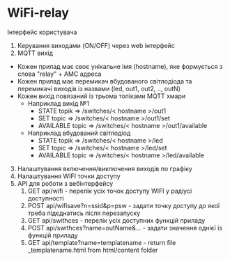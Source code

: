 # WiFi-relay
Інтерфейс користувача
1. Керування виходами (ON/OFF) через web інтерфейс
2. MQTT вихід
* Кожен прилад має своє унікальне імя (hostname), яке формується з слова "relay" + AMC адреса
* Кожен прилад має перемикач вбудованого світлодіода та перемикачі виходів із назвами (led, out1, out2, .., outN)
* Кожен вихід повязаний із трьома топіками MQTT хмари 
	* Наприклад вихід №1
		* STATE topik => /switches/< hostname >/out1
		* SET topic => /switches/< hostname >/out1/set	
		* AVAILABLE topic => /switches/< hostname >/out1/available
	* Наприклад вбудований світлодіод
		* STATE topik => /switches/< hostname >/led
		* SET topic => /switches/< hostname >/led/set	
		* AVAILABLE topic => /switches/< hostname >/led/available
3. Налаштування включення/виключення виходів по графіку
4. Налаштування WIFI точки доступу
5. API для роботи з вебінтерфейсу
	1. GET api/wifi - перелік усіх точок доступу WIFI у радіусі доступності
	2. POST api/wifisave?n=ssid&p=psw - задати точку доступу до якої треба підєднатись після перезапуску
	3. GET api/swithces - перелік усіх доступних функцій приладу
	4. POST api/swithces?name=outName&...   - задати значення однієї із функцій приладу
	5. GET api/template?name=templatename    - return file _templatename.html from html/content folder
